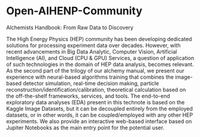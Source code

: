 # Open-AIHENP-Community
Alchemists Handbook: From Raw Data to Discovery

The High Energy Physics (HEP) community has been developing dedicated solutions for processing experiment data over decades. However, with recent advancements in Big Data Analytic, Computer Vision, Artificial Intelligence (AI), and Cloud (CPU & GPU) Services, a question of application of such technologies in the domain of HEP data analysis, becomes relevant. As the second part of the trilogy of our alchemy manual, we present our experience with neural-based algorithms training that combines the image-based detector simulation, real-time decision making, particle reconstruction/identification/calibration, theoretical calculation based on the off-the-shelf frameworks, services, and tools. The end-to-end exploratory data analyses (EDA) present in this technote is based on the Kaggle Image Datasets, but it can be decoupled entirely from the employed datasets, or in other words, it can be coupled/employed with any other HEP experiments. We also provide an interactive web-based interface based on Jupiter Notebooks as the main entry point for the potential user. 
